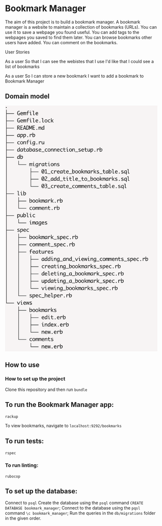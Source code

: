 # Bookmark Manager
The aim of this project is to build a bookmark manager. A bookmark manager is a website to maintain a collection of bookmarks (URLs). You can use it to save a webpage you found useful. You can add tags to the webpages you saved to find them later. You can browse bookmarks other users have added. You can comment on the bookmarks.

User Stories 

As a user
So that I can see the webistes that I use
I'd like that I could see a list of bookmarks

As a user
So I can store a new bookmark 
I want to add a bookmark to Bookmark Manager

## Domain model

![Bookmark manager domain model](./public/structure.png)


## How to use

### How to set up the project 

Clone this repository and then run `bundle`


## To run the Bookmark Manager app:

`rackup`

To view bookmarks, navigate to `localhost:9292/bookmarks`


## To run tests:

`rspec`


### To run linting:

`rubocop`


## To set up the database:

Connect to `psql`
Create the database using the `psql` command `CREATE DATABASE bookmark_manager`;
Connect to the database using the `pqsl` command `\c bookmark_manager`;
Run the queries in the `db/migrations` folder in the given order.
